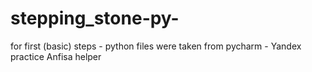 # stepping_stone-py-
for first (basic) steps - python 
files were taken from pycharm - Yandex practice 
Anfisa helper
